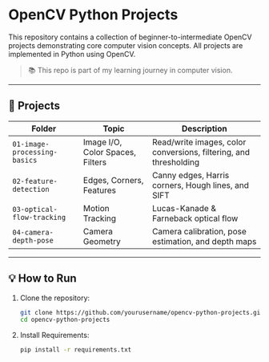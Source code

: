 # OpenCV Python Projects

This repository contains a collection of beginner-to-intermediate OpenCV projects demonstrating core computer vision concepts. All projects are implemented in Python using OpenCV.

> 📚 This repo is part of my learning journey in computer vision.

---

## 📁 Projects

| Folder | Topic | Description |
|--------|-------|-------------|
| `01-image-processing-basics` | Image I/O, Color Spaces, Filters | Read/write images, color conversions, filtering, and thresholding |
| `02-feature-detection` | Edges, Corners, Features | Canny edges, Harris corners, Hough lines, and SIFT |
| `03-optical-flow-tracking` | Motion Tracking | Lucas-Kanade & Farneback optical flow |
| `04-camera-depth-pose` | Camera Geometry | Camera calibration, pose estimation, and depth maps |

---

## 💡 How to Run

1. Clone the repository:
   ```bash
   git clone https://github.com/yourusername/opencv-python-projects.git
   cd opencv-python-projects

2. Install Requirements:
    ```bash
    pip install -r requirements.txt